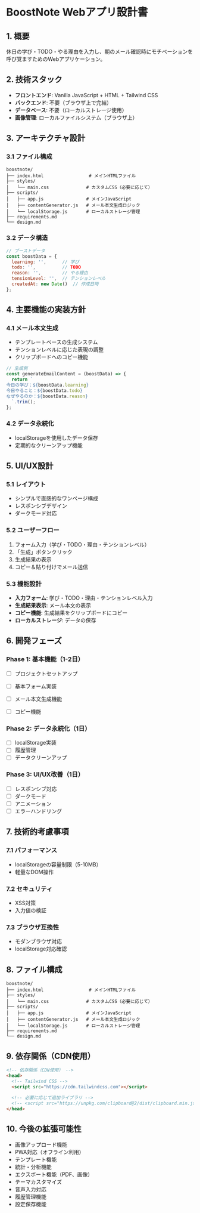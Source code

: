 # BoostNote Webアプリ設計書

## 1. 概要
休日の学び・TODO・やる理由を入力し、朝のメール確認時にモチベーションを呼び覚ますためのWebアプリケーション。

## 2. 技術スタック
- **フロントエンド**: Vanilla JavaScript + HTML + Tailwind CSS
- **バックエンド**: 不要（ブラウザ上で完結）
- **データベース**: 不要（ローカルストレージ使用）
- **画像管理**: ローカルファイルシステム（ブラウザ上）

## 3. アーキテクチャ設計

### 3.1 ファイル構成
```
boostnote/
├── index.html                 # メインHTMLファイル
├── styles/
│   └── main.css              # カスタムCSS（必要に応じて）
├── scripts/
│   ├── app.js                # メインJavaScript
│   ├── contentGenerator.js   # メール本文生成ロジック
│   └── localStorage.js       # ローカルストレージ管理
├── requirements.md
└── design.md
```

### 3.2 データ構造
```javascript
// ブーストデータ
const boostData = {
  learning: '',      // 学び
  todo: '',          // TODO
  reason: '',        // やる理由
  tensionLevel: '',  // テンションレベル
  createdAt: new Date()  // 作成日時
};


```

## 4. 主要機能の実装方針

### 4.1 メール本文生成
- テンプレートベースの生成システム
- テンションレベルに応じた表現の調整
- クリップボードへのコピー機能

```javascript
// 生成例
const generateEmailContent = (boostData) => {
  return `
今日の学び：${boostData.learning}
今日やること：${boostData.todo}
なぜやるのか：${boostData.reason}
  `.trim();
};
```



### 4.2 データ永続化
- localStorageを使用したデータ保存
- 定期的なクリーンアップ機能

## 5. UI/UX設計

### 5.1 レイアウト
- シンプルで直感的なワンページ構成
- レスポンシブデザイン
- ダークモード対応

### 5.2 ユーザーフロー
1. フォーム入力（学び・TODO・理由・テンションレベル）
2. 「生成」ボタンクリック
3. 生成結果の表示
4. コピー＆貼り付けでメール送信

### 5.3 機能設計
- **入力フォーム**: 学び・TODO・理由・テンションレベル入力
- **生成結果表示**: メール本文の表示
- **コピー機能**: 生成結果をクリップボードにコピー
- **ローカルストレージ**: データの保存

## 6. 開発フェーズ

### Phase 1: 基本機能（1-2日）
- [ ] プロジェクトセットアップ
- [ ] 基本フォーム実装
- [ ] メール本文生成機能
- [ ] コピー機能



### Phase 2: データ永続化（1日）
- [ ] localStorage実装
- [ ] 履歴管理
- [ ] データクリーンアップ

### Phase 3: UI/UX改善（1日）
- [ ] レスポンシブ対応
- [ ] ダークモード
- [ ] アニメーション
- [ ] エラーハンドリング

## 7. 技術的考慮事項

### 7.1 パフォーマンス
- localStorageの容量制限（5-10MB）
- 軽量なDOM操作

### 7.2 セキュリティ
- XSS対策
- 入力値の検証

### 7.3 ブラウザ互換性
- モダンブラウザ対応
- localStorage対応確認

## 8. ファイル構成

```
boostnote/
├── index.html                 # メインHTMLファイル
├── styles/
│   └── main.css              # カスタムCSS（必要に応じて）
├── scripts/
│   ├── app.js                # メインJavaScript
│   ├── contentGenerator.js   # メール本文生成ロジック
│   └── localStorage.js       # ローカルストレージ管理
├── requirements.md
└── design.md
```

## 9. 依存関係（CDN使用）

```html
<!-- 依存関係（CDN使用） -->
<head>
  <!-- Tailwind CSS -->
  <script src="https://cdn.tailwindcss.com"></script>
  
  <!-- 必要に応じて追加ライブラリ -->
  <!-- <script src="https://unpkg.com/clipboard@2/dist/clipboard.min.js"></script> -->
</head>
```

## 10. 今後の拡張可能性

- 画像アップロード機能
- PWA対応（オフライン利用）
- テンプレート機能
- 統計・分析機能
- エクスポート機能（PDF、画像）
- テーマカスタマイズ
- 音声入力対応
- 履歴管理機能
- 設定保存機能

